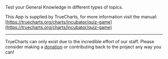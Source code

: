 Test your General Knowledge in different types of topics.

This App is supplied by TrueCharts, for more information visit the manual: [https://truecharts.org/charts/incubator/quiz-game](https://truecharts.org/charts/incubator/quiz-game)

---

TrueCharts can only exist due to the incredible effort of our staff.
Please consider making a [donation](https://truecharts.org/about/sponsor) or contributing back to the project any way you can!
